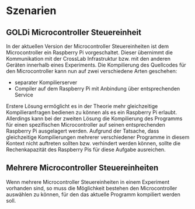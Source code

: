 # Szenarien

## GOLDi Microcontroller Steuereinheit

In der aktuellen Version der Microcontroller Steuereinheiten ist dem Microcontroller ein Raspberry Pi vorgeschaltet. Dieser übernimmt die Kommunikation mit der CrossLab Infrastruktur bzw. mit den anderen Geräten innerhalb eines Experiments. Die Kompilierung des Quellcodes für den Microcontroller kann nun auf zwei verschiedene Arten geschehen:

- separater Kompilierserver
- Compiler auf dem Raspberry Pi mit Anbindung über entsprechenden Service

Erstere Lösung ermöglicht es in der Theorie mehr gleichzeitige Kompilieranfragen bedienen zu können als es ein Raspberry Pi erlaubt. Allerdings kann bei der zweiten Lösung die Kompilierung des Programms für einen spezifischen Microcontroller auf seinen entsprechenden Raspberry Pi ausgelagert werden. Aufgrund der Tatsache, dass gleichzeitige Kompilierungen mehrerer verschiedener Programme in diesem Kontext nicht auftreten sollten bzw. verhindert werden können, sollte die Rechenkapazität des Raspberry Pis für diese Aufgabe ausreichen.

## Mehrere Microcontroller Steuereinheiten

Wenn mehrere Microcontroller Steuereinheiten in einem Experiment vorhanden sind, so muss die Möglichkeit bestehen den Microcontroller auswählen zu können, für den das aktuelle Programm kompiliert werden soll.
